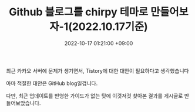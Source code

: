 ﻿---
title : Github 블로그를 chirpy 테마로 만들어보자-1(2022.10.17기준)
date : 2022-10-17 01:21:00 +09:00
categories : [IT개발, Github-Blog]
tags : [Githubblog, chirpy, ruby error] #소문자만 가능
---

최근 카카오 서버에 문제가 생기면서, Tistory에 대한 대안이 필요하다고 생각했습니다

아마 적절한 대안은 GitHub blog일겁니다.

다만, 최근 업데이트를 반영한 가이드가 없는 탓에 이것저것 찾아본 결과를 게시글로 만들어보았습니다.



